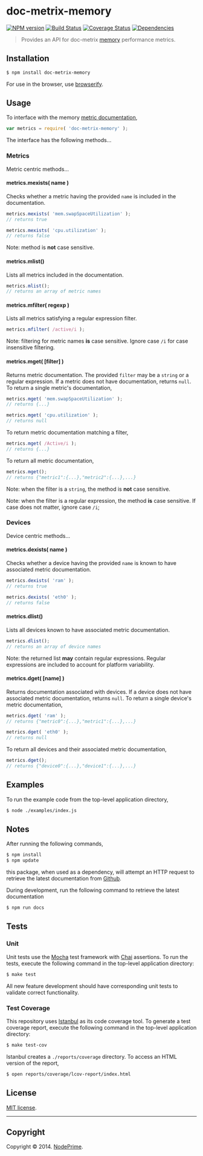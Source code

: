 doc-metrix-memory
===
[![NPM version][npm-image]][npm-url] [![Build Status][travis-image]][travis-url] [![Coverage Status][coveralls-image]][coveralls-url] [![Dependencies][dependencies-image]][dependencies-url]

> Provides an API for doc-metrix [memory](https://github.com/doc-metrix/memory) performance metrics.


## Installation

``` bash
$ npm install doc-metrix-memory
```

For use in the browser, use [browserify](https://github.com/substack/node-browserify).


## Usage

To interface with the memory [metric documentation](https://github.com/doc-metrix/memory),

``` javascript
var metrics = require( 'doc-metrix-memory' );
```

The interface has the following methods...


### Metrics

Metric centric methods...


#### metrics.mexists( name )

Checks whether a metric having the provided `name` is included in the documentation.

``` javascript
metrics.mexists( 'mem.swapSpaceUtilization' );
// returns true

metrics.mexists( 'cpu.utilization' );
// returns false
```

Note: method is __not__ case sensitive.


#### metrics.mlist()

Lists all metrics included in the documentation.

``` javascript
metrics.mlist();
// returns an array of metric names
```


#### metrics.mfilter( regexp )

Lists all metrics satisfying a regular expression filter.

``` javascript
metrics.mfilter( /active/i );
```

Note: filtering for metric names __is__ case sensitive. Ignore case `/i` for case insensitive filtering.


#### metrics.mget( [filter] )

Returns metric documentation. The provided `filter` may be a `string` or a regular expression. If a metric does not have documentation, returns `null`. To return a single metric's documentation,

``` javascript
metrics.mget( 'mem.swapSpaceUtilization' );
// returns {...}

metrics.mget( 'cpu.utilization' );
// returns null
```

To return metric documentation matching a filter,

``` javascript
metrics.mget( /Active/i );
// returns {...}
```

To return all metric documentation,

``` javascript
metrics.mget();
// returns {"metric1":{...},"metric2":{...},...}
```

Note: when the filter is a `string`, the method is __not__ case sensitive.

Note: when the filter is a regular expression, the method __is__ case sensitive. If case does not matter, ignore case `/i`;


### Devices

Device centric methods...


#### metrics.dexists( name )

Checks whether a device having the provided `name` is known to have associated metric documentation.

``` javascript
metrics.dexists( 'ram' );
// returns true

metrics.dexists( 'eth0' );
// returns false
```

#### metrics.dlist()

Lists all devices known to have associated metric documentation.

``` javascript
metrics.dlist();
// returns an array of device names
```

Note: the returned list __may__ contain regular expressions. Regular expressions are included to account for platform variability.


#### metrics.dget( [name] )

Returns documentation associated with devices. If a device does not have associated metric documentation, returns `null`. To return a single device's metric documentation,

``` javascript
metrics.dget( 'ram' );
// returns {"metric0":{...},"metric1":{...},...}

metrics.dget( 'eth0' );
// returns null
```

To return all devices and their associated metric documentation,

``` javascript
metrics.dget();
// returns {"device0":{...},"device1":{...},...}
```



## Examples

To run the example code from the top-level application directory,

``` bash
$ node ./examples/index.js
```


## Notes

After running the following commands,

``` bash
$ npm install
$ npm update
```

this package, when used as a dependency, will attempt an HTTP request to retrieve the latest documentation from [Github](https://github.com/doc-metrix/memory).

During development, run the following command to retrieve the latest documentation

``` bash
$ npm run docs
```



## Tests

### Unit

Unit tests use the [Mocha](http://mochajs.org/) test framework with [Chai](http://chaijs.com) assertions. To run the tests, execute the following command in the top-level application directory:

``` bash
$ make test
```

All new feature development should have corresponding unit tests to validate correct functionality.


### Test Coverage

This repository uses [Istanbul](https://github.com/gotwarlost/istanbul) as its code coverage tool. To generate a test coverage report, execute the following command in the top-level application directory:

``` bash
$ make test-cov
```

Istanbul creates a `./reports/coverage` directory. To access an HTML version of the report,

``` bash
$ open reports/coverage/lcov-report/index.html
```


## License

[MIT license](http://opensource.org/licenses/MIT). 


---
## Copyright

Copyright &copy; 2014. [NodePrime](http://nodeprime.com).


[npm-image]: http://img.shields.io/npm/v/doc-metrix-memory.svg
[npm-url]: https://npmjs.org/package/doc-metrix-memory

[travis-image]: http://img.shields.io/travis/doc-metrix/memory-node/master.svg
[travis-url]: https://travis-ci.org/doc-metrix/memory-node

[coveralls-image]: https://img.shields.io/coveralls/doc-metrix/memory-node/master.svg
[coveralls-url]: https://coveralls.io/r/doc-metrix/memory-node?branch=master

[dependencies-image]: http://img.shields.io/david/doc-metrix/memory-node.svg
[dependencies-url]: https://david-dm.org/doc-metrix/memory-node

[dev-dependencies-image]: http://img.shields.io/david/dev/doc-metrix/memory-node.svg
[dev-dependencies-url]: https://david-dm.org/dev/doc-metrix/memory-node

[github-issues-image]: http://img.shields.io/github/issues/doc-metrix/memory-node.svg
[github-issues-url]: https://github.com/doc-metrix/memory-node/issues
